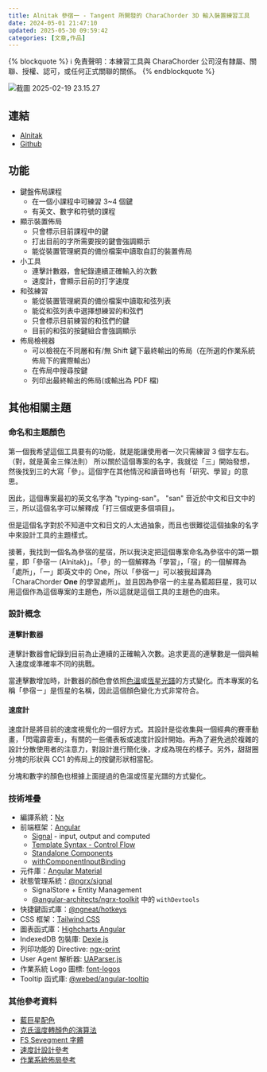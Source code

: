 ```yaml
---
title: Alnitak 參宿一 - Tangent 所開發的 CharaChorder 3D 輸入裝置練習工具
date: 2024-05-01 21:47:10
updated: 2025-05-30 09:59:42
categories: [文章,作品]
---
```

{% blockquote %}
:information_source: 免責聲明：本練習工具與 CharaChorder 公司沒有隸屬、關聯、授權、認可，或任何正式關聯的關係。
{% endblockquote %}

![截圖 2025-02-19 23.15.27](https://hackmd.io/_uploads/HJR3BOX51l.png)

## 連結

- [Alnitak](https://andy23512.github.io/alnitak/)
- [Github](https://github.com/andy23512/alnitak)

## 功能

- 鍵盤佈局課程
  - 在一個小課程中可練習 3~4 個鍵
  - 有英文、數字和符號的課程
- 顯示裝置佈局
  - 只會標示目前課程中的鍵
  - 打出目前的字所需要按的鍵會強調顯示
  - 能從裝置管理網頁的備份檔案中讀取自訂的裝置佈局
- 小工具
  - 連擊計數器，會紀錄連續正確輸入的次數
  - 速度計，會顯示目前的打字速度
- 和弦練習
  - 能從裝置管理網頁的備份檔案中讀取和弦列表
  - 能從和弦列表中選擇想練習的和弦們
  - 只會標示目前練習的和弦們的鍵
  - 目前的和弦的按鍵組合會強調顯示
- 佈局檢視器
  - 可以檢視在不同層和有/無 Shift 鍵下最終輸出的佈局（在所選的作業系統佈局下的實際輸出）
  - 在佈局中搜尋按鍵
  - 列印出最終輸出的佈局(或輸出為 PDF 檔)

## 其他相關主題

### 命名和主題顏色

第一個我希望這個工具要有的功能，就是能讓使用者一次只需練習 3 個字左右。（對，就是黃金三條法則） 所以關於這個專案的名字，我就從「三」開始發想，然後找到三的大寫「參」。這個字在其他情況和讀音時也有「研究、學習」的意思。

因此，這個專案最初的英文名字為 "typing-san"。 "san" 音近於中文和日文中的三，所以這個名字可以解釋成「打三個或更多個項目」。

但是這個名字對於不知道中文和日文的人太過抽象，而且也很難從這個抽象的名字中來設計工具的主題樣式。

接著，我找到一個名為參宿的星宿，所以我決定把這個專案命名為參宿中的第一顆星，即「參宿一 (Alnitak)」。「參」的一個解釋為「學習」，「宿」的一個解釋為「處所」，「一」即英文中的 One，所以「參宿一」可以被我超譯為「CharaChorder **One** 的學習處所」。並且因為參宿一的主星為藍超巨星，我可以用這個作為這個專案的主題色，所以這就是這個工具的主題色的由來。

### 設計概念

#### 連擊計數器

連擊計數器會紀錄到目前為止連續的正確輸入次數。追求更高的連擊數是一個與輸入速度或準確率不同的挑戰。

當連擊數增加時，計數器的顏色會依照[色溫](https://zh.wikipedia.org/zh-tw/%E8%89%B2%E6%B8%A9)或[恆星光譜](https://zh.wikipedia.org/wiki/%E6%81%92%E6%98%9F%E5%85%89%E8%B0%B1)的方式變化。而本專案的名稱「參宿ㄧ」是恆星的名稱，因此這個顏色變化方式非常符合。

#### 速度計

速度計是將目前的速度視覺化的一個好方式。其設計是從收集與一個經典的賽車動畫，「閃電霹靂車」，有關的一些儀表板或速度計設計開始。再為了避免過於複雜的設計分散使用者的注意力，對設計進行簡化後，才成為現在的樣子。另外，甜甜圈分塊的形狀與 CC1 的佈局上的按鍵形狀相當配。

分塊和數字的顏色也根據上面提過的色溫或恆星光譜的方式變化。

### 技術堆疊

- 編譯系統：[Nx](https://nx.dev/)
- 前端框架：[Angular](https://angular.dev/)
  - [Signal](https://angular.dev/guide/signals) - input, output and computed
  - [Template Syntax - Control Flow](https://angular.dev/guide/templates/control-flow) 
  - [Standalone Components](https://angular.dev/guide/components/importing#standalone-components)
  - [withComponentInputBinding](https://angular.dev/guide/routing/routing-with-urlmatcher#configure-your-routes-for-your-application)
- 元件庫：[Angular Material](https://material.angular.io/)
- 狀態管理系統：[@ngrx/signal](https://ngrx.io/guide/signals/)
  - SignalStore + Entity Management
  - [@angular-architects/ngrx-toolkit](https://github.com/angular-architects/ngrx-toolkit) 中的 `withDevtools`
- 快捷鍵函式庫：[@ngneat/hotkeys](https://github.com/ngneat/hotkeys)
- CSS 框架：[Tailwind CSS](https://tailwindcss.com/)
- 圖表函式庫：[Highcharts Angular](https://github.com/highcharts/highcharts-angular)
- IndexedDB 包裝庫: [Dexie.js](https://dexie.org/)
- 列印功能的 Directive: [ngx-print](https://github.com/selemxmn/ngx-print)
- User Agent 解析器: [UAParser.js](https://uaparser.dev/)
- 作業系統 Logo 圖標: [font-logos](https://github.com/lukas-w/font-logos)
- Tooltip 函式庫: [@webed/angular-tooltip](https://www.npmjs.com/package/@webed/angular-tooltip)

### 其他參考資料

- [藍巨星配色](https://www.color-hex.com/color-palette/28907)
- [克氏溫度轉顏色的演算法](https://tannerhelland.com/2012/09/18/convert-temperature-rgb-algorithm-code.html)
- [FS Sevegment 字體](https://fontstruct.com/fontstructions/show/2390233/fs-sevegment)
- [速度計設計參考](https://www.youtube.com/watch?v=kyjPWP7NGuk)
- [作業系統佈局參考](https://kbdlayout.info/)
